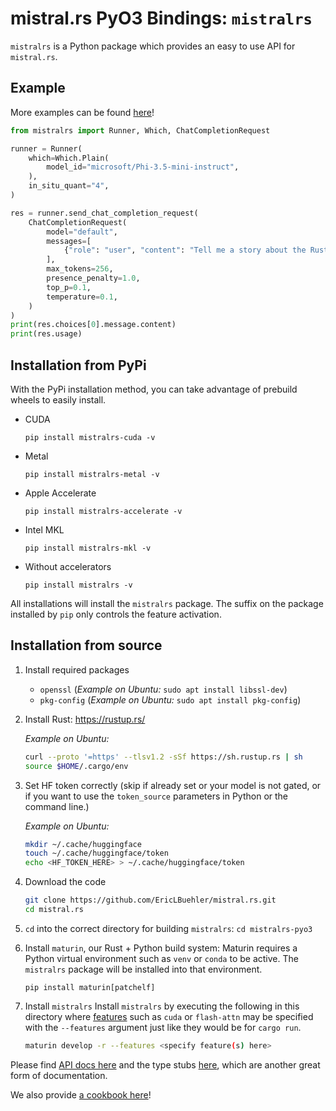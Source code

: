 # mistral.rs PyO3 Bindings: `mistralrs`

`mistralrs` is a Python package which provides an easy to use API for `mistral.rs`. 

## Example
More examples can be found [here](https://github.com/EricLBuehler/mistral.rs/tree/master/examples/python)!

```python
from mistralrs import Runner, Which, ChatCompletionRequest

runner = Runner(
    which=Which.Plain(
        model_id="microsoft/Phi-3.5-mini-instruct",
    ),
    in_situ_quant="4",
)

res = runner.send_chat_completion_request(
    ChatCompletionRequest(
        model="default",
        messages=[
            {"role": "user", "content": "Tell me a story about the Rust type system."}
        ],
        max_tokens=256,
        presence_penalty=1.0,
        top_p=0.1,
        temperature=0.1,
    )
)
print(res.choices[0].message.content)
print(res.usage)
```

## Installation from PyPi
With the PyPi installation method, you can take advantage of prebuild wheels to easily install.

- CUDA

  `pip install mistralrs-cuda -v`
- Metal

  `pip install mistralrs-metal -v`
- Apple Accelerate

  `pip install mistralrs-accelerate -v`
- Intel MKL

  `pip install mistralrs-mkl -v`
- Without accelerators

  `pip install mistralrs -v`

All installations will install the `mistralrs` package. The suffix on the package installed by `pip` only controls the feature activation.

## Installation from source
1) Install required packages
    - `openssl` (*Example on Ubuntu:* `sudo apt install libssl-dev`)
    - `pkg-config` (*Example on Ubuntu:* `sudo apt install pkg-config`)

2) Install Rust: https://rustup.rs/
    
    *Example on Ubuntu:*
    ```bash
    curl --proto '=https' --tlsv1.2 -sSf https://sh.rustup.rs | sh
    source $HOME/.cargo/env
    ```

3) Set HF token correctly (skip if already set or your model is not gated, or if you want to use the `token_source` parameters in Python or the command line.)
    
    *Example on Ubuntu:*
    ```bash
    mkdir ~/.cache/huggingface
    touch ~/.cache/huggingface/token
    echo <HF_TOKEN_HERE> > ~/.cache/huggingface/token
    ```

4) Download the code
    ```bash
    git clone https://github.com/EricLBuehler/mistral.rs.git
    cd mistral.rs
    ```

5) `cd` into the correct directory for building `mistralrs`:
    `cd mistralrs-pyo3`

6) Install `maturin`, our Rust + Python build system:
    Maturin requires a Python virtual environment such as `venv` or `conda` to be active. The `mistralrs` package will be installed into that
    environment.
    ```
    pip install maturin[patchelf]
    ```

7) Install `mistralrs`
    Install `mistralrs` by executing the following in this directory where [features](../README.md#supported-accelerators) such as `cuda` or `flash-attn` may be specified with the `--features` argument just like they would be for `cargo run`.

    
    ```bash
    maturin develop -r --features <specify feature(s) here>
    ```
    
Please find [API docs here](API.md) and the type stubs [here](mistralrs.pyi), which are another great form of documentation.

We also provide [a cookbook here](../examples/python/cookbook.ipynb)!
